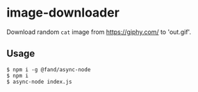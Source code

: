 # image-downloader

Download random `cat` image from https://giphy.com/ to 'out.gif'.

## Usage

```
$ npm i -g @fand/async-node
$ npm i
$ async-node index.js
```
